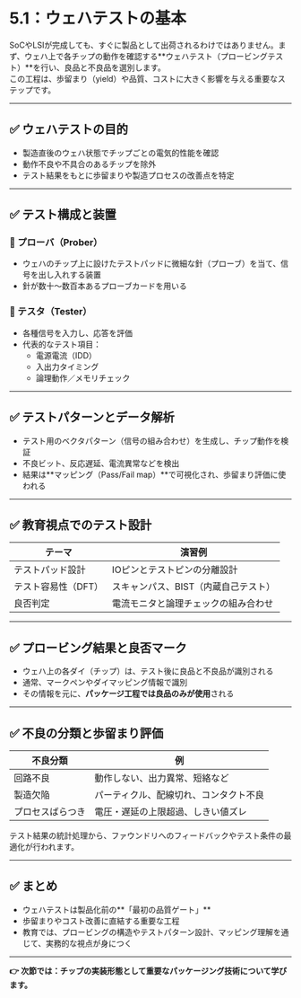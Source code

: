 # 5.1：ウェハテストの基本

SoCやLSIが完成しても、すぐに製品として出荷されるわけではありません。まず、ウェハ上で各チップの動作を確認する**ウェハテスト（プロービングテスト）**を行い、良品と不良品を選別します。  
この工程は、歩留まり（yield）や品質、コストに大きく影響を与える重要なステップです。

---

## ✅ ウェハテストの目的

- 製造直後のウェハ状態でチップごとの電気的性能を確認  
- 動作不良や不具合のあるチップを除外  
- テスト結果をもとに歩留まりや製造プロセスの改善点を特定  

---

## ✅ テスト構成と装置

### 🔹 プローバ（Prober）

- ウェハのチップ上に設けたテストパッドに微細な針（プローブ）を当て、信号を出し入れする装置  
- 針が数十〜数百本あるプローブカードを用いる  

### 🔹 テスタ（Tester）

- 各種信号を入力し、応答を評価  
- 代表的なテスト項目：
  - 電源電流（IDD）
  - 入出力タイミング
  - 論理動作／メモリチェック

---

## ✅ テストパターンとデータ解析

- テスト用のベクタパターン（信号の組み合わせ）を生成し、チップ動作を検証  
- 不良ビット、反応遅延、電流異常などを検出  
- 結果は**マッピング（Pass/Fail map）**で可視化され、歩留まり評価に使われる  

---

## ✅ 教育視点でのテスト設計

| テーマ             | 演習例                                      |
|------------------|---------------------------------------------|
| テストパッド設計     | IOピンとテストピンの分離設計                      |
| テスト容易性（DFT） | スキャンパス、BIST（内蔵自己テスト）               |
| 良否判定           | 電流モニタと論理チェックの組み合わせ              |

---

## ✅ プロービング結果と良否マーク

- ウェハ上の各ダイ（チップ）は、テスト後に良品と不良品が識別される  
- 通常、マークペンやダイマッピング情報で識別  
- その情報を元に、**パッケージ工程では良品のみが使用**される  

---

## ✅ 不良の分類と歩留まり評価

| 不良分類       | 例                                         |
|--------------|--------------------------------------------|
| 回路不良       | 動作しない、出力異常、短絡など                     |
| 製造欠陥       | パーティクル、配線切れ、コンタクト不良                |
| プロセスばらつき | 電圧・遅延の上限超過、しきい値ズレ                    |

テスト結果の統計処理から、ファウンドリへのフィードバックやテスト条件の最適化が行われます。

---

## ✅ まとめ

- ウェハテストは製品化前の**「最初の品質ゲート」**
- 歩留まりやコスト改善に直結する重要な工程
- 教育では、プロービングの構造やテストパターン設計、マッピング理解を通じて、実務的な視点が身につく

---

**👉 次節では：チップの実装形態として重要なパッケージング技術について学びます。**
